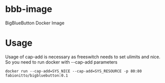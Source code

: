 # bbb-image
BigBlueButton Docker Image

# Usage

Usage of cap-add is necessary as freeswitch needs to set ulimits and nice.
So you need to run docker with --cap-add parameters

``
docker run --cap-add=SYS_NICE --cap-add=SYS_RESOURCE -p 80:80 fabionitto/bigbluebutton:0.1
``
